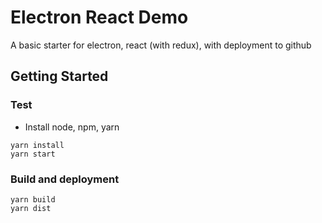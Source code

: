 # Electron React Demo

A basic starter for electron, react (with redux), with deployment to github

## Getting Started

### Test

* Install node, npm, yarn

```
yarn install
yarn start
```

### Build and deployment

```
yarn build
yarn dist
```
